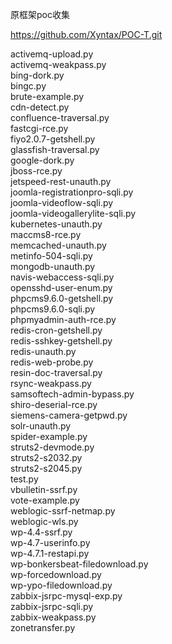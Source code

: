 原框架poc收集  

https://github.com/Xyntax/POC-T.git

activemq-upload.py  
activemq-weakpass.py  
bing-dork.py  
bingc.py  
brute-example.py  
cdn-detect.py  
confluence-traversal.py  
fastcgi-rce.py  
fiyo2.0.7-getshell.py  
glassfish-traversal.py  
google-dork.py  
jboss-rce.py  
jetspeed-rest-unauth.py  
joomla-registrationpro-sqli.py  
joomla-videoflow-sqli.py  
joomla-videogallerylite-sqli.py  
kubernetes-unauth.py  
maccms8-rce.py  
memcached-unauth.py  
metinfo-504-sqli.py  
mongodb-unauth.py  
navis-webaccess-sqli.py  
opensshd-user-enum.py  
phpcms9.6.0-getshell.py  
phpcms9.6.0-sqli.py  
phpmyadmin-auth-rce.py  
redis-cron-getshell.py  
redis-sshkey-getshell.py  
redis-unauth.py  
redis-web-probe.py  
resin-doc-traversal.py  
rsync-weakpass.py  
samsoftech-admin-bypass.py  
shiro-deserial-rce.py  
siemens-camera-getpwd.py  
solr-unauth.py  
spider-example.py  
struts2-devmode.py  
struts2-s2032.py  
struts2-s2045.py  
test.py  
vbulletin-ssrf.py  
vote-example.py  
weblogic-ssrf-netmap.py  
weblogic-wls.py  
wp-4.4-ssrf.py  
wp-4.7-userinfo.py  
wp-4.7.1-restapi.py  
wp-bonkersbeat-filedownload.py  
wp-forcedownload.py  
wp-ypo-filedownload.py  
zabbix-jsrpc-mysql-exp.py  
zabbix-jsrpc-sqli.py  
zabbix-weakpass.py  
zonetransfer.py  

